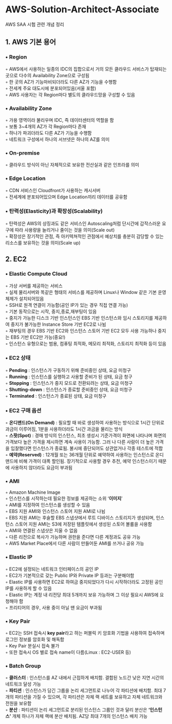 # AWS-Solution-Architect-Associate
AWS SAA 시험 관련 개념 정리

## 1. AWS 기본 용어
### • Region  

 ◦ AWS에서 사용하는 일종의 IDC의 집합으로서 거의 모든 클라우드 서비스가 탑재되는 곳으로 다수의 Availability Zone으로 구성됨  
 ◦ 한 곳의 AZ가 기능마비되더라도 다른 AZ가 기능을 수행함  
 ◦ 전세계 주요 대도시에 분포되어있음(서울 포함)  
 ◦ AWS 사용자는 각 Region마다 별도의 클라우드망을 구성할 수 있음

### • Availability Zone  

 ◦ 가용 영역이라 불리우며 IDC, 즉 데이터센터의 역할을 함  
 ◦ 보통 3~4개의 AZ가 각 Region마다 존재  
 ◦ 하나가 파괴더라도 다른 AZ가 기능을 수행함  
 ◦ 네트워크 구성에서 하나의 서브넷은 하나의 AZ를 의미  

### • On-premise  

 ◦ 클라우드 방식이 아닌 자체적으로 보유한 전산실과 같은 인프라를 의미  

### • Edge Location  

 ◦ CDN 서비스인 Cloudfront가 사용하는 캐시서버  
 ◦ 전세계에 분포되어있으며 Edge Location끼리 데이터를 공유함  

### • 탄력성(Elasticity)과 확장성(Scalability)  

 ◦ 탄력성은 AWS의 상징과도 같은 서비스인 Autoscaling처럼 단시간에 갑작스러운 요구에 따라 사용량을 늘리거나 줄이는 것을 의미(Scale out)  
 ◦ 확장성은 장기적인 관점, 즉 아키텍쳐적인 관점에서 예상치를 충분히 감당할 수 있는 리소스를 보유하는 것을 의미(Scale up)  



## 2. EC2  
### • Elastic Compute Cloud  
◦ 가상 서버를 제공하는 서비스  
◦ 실제 물리서버와 똑같은 형태의 서비스를 제공하며 Linux나 Window 같은 기본 운영체제가 설치되어있음  
◦ SSH로 원격 연결이 가능함(공인 IP가 있는 경우 직접 연결 가능)  
◦ 기본 동작으로는 시작, 중지,종료,재부팅이 있음  
◦ 중지가 가능한 디스크 기반 인스턴스인 EBS 기반 인스턴스와 임시 스토리지를 제공하여 중지가 불가능한 Instance Store 기반 EC2로 나뉨  
◦ 재부팅의 경우 EBS 기반 EC2와 인스턴스 스토어 기반 EC2 모두 사용 가능하나 중지는 EBS 기반 EC2만 가능(중요!)  
◦ 인스턴스 유형으로는 범용, 컴퓨팅 최적화, 메모리 최적화, 스토리지 최적화 등이 있음  

### • EC2 상태  
◦ **Pending** : 인스턴스가 구동하기 위해 준비중인 상태, 요금 미청구  
◦ **Running** : 인스턴스를 실행하고 사용할 준비가 된 상태, 요금 청구  
◦ **Stopping** : 인스턴스가 중지 모드로 전환되려는 상태, 요금 미청구  
◦ **Shutting-down** : 인스턴스가 종료할 준비중인 상태, 요금 미청구  
◦ **Terminated** : 인스턴스가 종료된 상태, 요금 미청구  

### • EC2 구매 옵션  
◦ **온디맨드(On Demand)** : 필요할 때 바로 생성하여 사용하는 방식으로 1시간 단위로 과금이 이루어짐, 1분을 사용하더라도 1시간 과금을 물리는 방식  
◦ **스팟(Spot)** : 경매 방식의 인스턴스, 최초 생성시 기준가격이 화면에 나타나며 화면의 가격보다 높은 가격을 제시하면 계속 사용이 가능함. 그러   나 다른 사람이 더 높은 가격을 입찰했다면 인스턴스가 종료됨. 불시에 중단되어도 상관없거나 각종 테스트에 적합  
◦ **예약(Reserved)** : 12개월 또는 36개월 단위로 예약하여 사용하는 인스턴스로 온디맨드에 비해 가격이 대폭 할인됨. 장기적으로 사용할 경우 추천, 예약 인스턴스이기 때문에 사용하지 않더라도 요금이 부과됨  

### • AMI  
◦ Amazon Machine Image  
◦ 인스턴스를 시작하는데 필요한 정보를 제공하는 소위 ‘**이미지**’  
◦ AMI를 지정하여 인스턴스를 생성할 수 있음  
◦ EBS 지원 AMI와 인스턴스 스토어 지원 AMI로 나뉨  
◦ EBS 지원 AMI는 후술할 EBS 스냅샷에서 루트 디바이스 스토리지가 생성되며, 인스턴스 스토어 지원 AMI는 S3에 저장된 템플릿에서 생성된 스토어   볼륨을 사용함  
◦ AMI와 연결된 스냅샷은 지울 수 없음  
◦ 다른 리전으로 복사가 가능하며 권한을 준다면 다른 계정과도 공유 가능  
◦ AWS Market Place에서 다른 사람이 만들어둔 AMI를 쓰거나 공유 가능  

### • Elastic IP  
◦ EC2에 설정되는 네트워크 인터페이스의 공인 IP  
◦ EC2가 기본적으로 갖는 Public IP와 Private IP 등과는 구분해야함  
◦ Elastic IP를 사용하면 EC2로 하여금 중지되었다가 다시 시작하더라도 고정된 공인 IP를 사용하게 할 수 있음  
◦ Elastic IP는 계정 내 리전당 최대 5개까지 보유 가능하며 그 이상 필요시 AWS에 요청해야 함  
◦ 프리티어의 경우, 사용 중이 아닐 땐 요금이 부과됨  

### • Key Pair  
◦ EC2는 SSH 접속시 **key pair**라고 하는 퍼블릭 키 암호화 기법을 사용하여 접속하며 로그인 정보를 암호화 및 해독함  
◦ Key Pair 분실시 접속 불가  
◦ 또한 접속시 OS 별로 접속 name이 다름(Linux : EC2-USER 등)  

### • Batch Group  
◦ **클러스터** : 인스턴스를 AZ 내에서 근접하게 배치함. 결합된 노드간 낮은 지연 시간의 네트워크 달성 가능  
◦ **파티션** : 인스턴스가 담긴 그룹을 논리 세그먼트로 나누어 각 파티션에 배치함. 최대 7개의 파티션을 가질 수 있으며, 각 파티션은 자체     랙 세트를 보유하고 자체 네트워크와 전원을 보유함  
◦ **분산** : 파티션이 논리 세그먼트로 분리된 인스턴스 그룹인 것과 달리 분산은 **‘인스턴스’** 개체 하나가 자체 랙에 분산 배치됨. AZ당 최대 7개의 인스턴스 배치 가능  


